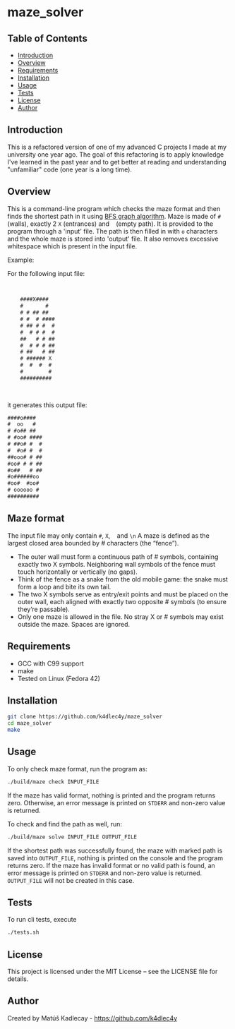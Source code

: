 # maze_solver

## Table of Contents
- [Introduction](#introduction)
- [Overview](#overview)
- [Requirements](#requirements)
- [Installation](#installation)
- [Usage](#usage)
- [Tests](#tests)
- [License](#license)
- [Author](#author)

## Introduction
This is a refactored version of one of my advanced C projects I made at
my university one year ago. The goal of this refactoring is to apply knowledge
I've learned in the past year and to get better at reading and understanding
"unfamiliar" code (one year is a long time).

## Overview
This is a command-line program which checks the maze format and then finds
the shortest path in it using
[BFS graph algorithm](https://en.wikipedia.org/wiki/Breadth-first_search).
Maze is made of `#` (walls), exactly 2 `X` (entrances) and ` ` (empty path).
It is provided to the program through a 'input' file. The path is then filled
in with `o` characters and the whole maze is stored into 'output' file. It also
removes excessive whitespace which is present in the input file.

Example:

For the following input file:
```txt
   
      
    ####X####
    #       #  
    # # ## ##
    # #  # #### 
    # ## # #  #       
    #  # # #  #
    ##   # # ##
    #  # # # ##
    # ##   # ##    
    # ###### X
    #  #  #  #
    #        #  
    ##########
      
                

```
it generates this output file:
```txt
####o####
#  oo   #
# #o## ##
# #oo# ####
# ##o# #  #
#  #o# #  #
##ooo# # ##
#oo# # # ##
#o##   # ##
#o######oo
#oo#  #oo#
# oooooo #
##########
```

## Maze format

The input file may only contain `#`, `X`, ` ` and `\n` A maze is defined as
the largest closed area bounded by # characters (the “fence”).
- The outer wall must form a continuous path of # symbols, containing exactly
two X symbols. Neighboring wall symbols of the fence must touch horizontally
or vertically (no gaps).
- Think of the fence as a snake from the old mobile game: the snake must form
a loop and bite its own tail.
- The two X symbols serve as entry/exit points and must be placed on the outer
wall, each aligned with exactly two opposite # symbols
(to ensure they’re passable).
- Only one maze is allowed in the file. No stray X or # symbols may exist
outside the maze. Spaces are ignored.

## Requirements

- GCC with C99 support
- make
- Tested on Linux (Fedora 42)

## Installation

```bash
git clone https://github.com/k4dlec4y/maze_solver
cd maze_solver
make
```

## Usage

To only check maze format, run the program as:
```bash
./build/maze check INPUT_FILE
```
If the maze has valid format, nothing is printed and the program
returns zero. Otherwise, an error message is printed on `STDERR` and
non-zero value is returned.

To check and find the path as well, run:
```bash
./build/maze solve INPUT_FILE OUTPUT_FILE
```
If the shortest path was successfully found, the maze with
marked path is saved into `OUTPUT_FILE`, nothing is printed on the console and
the program returns zero. If the maze has invalid format or no valid path is
found, an error message is printed on `STDERR` and non-zero value is returned.
`OUTPUT_FILE` will not be created in this case. 

## Tests
To run cli tests, execute
```bash
./tests.sh
```

## License

This project is licensed under the MIT License – see the LICENSE file for details.

## Author

Created by Matúš Kadlecay - https://github.com/k4dlec4y
